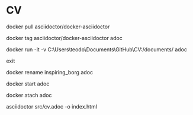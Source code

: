 # CV


docker pull asciidoctor/docker-asciidoctor

docker tag asciidoctor/docker-asciidoctor adoc

docker run -it -v C:\Users\teodo\Documents\GitHub\CV:/documents/ adoc

exit

docker rename inspiring_borg adoc

docker start adoc

docker atach adoc

asciidoctor src/cv.adoc -o index.html
